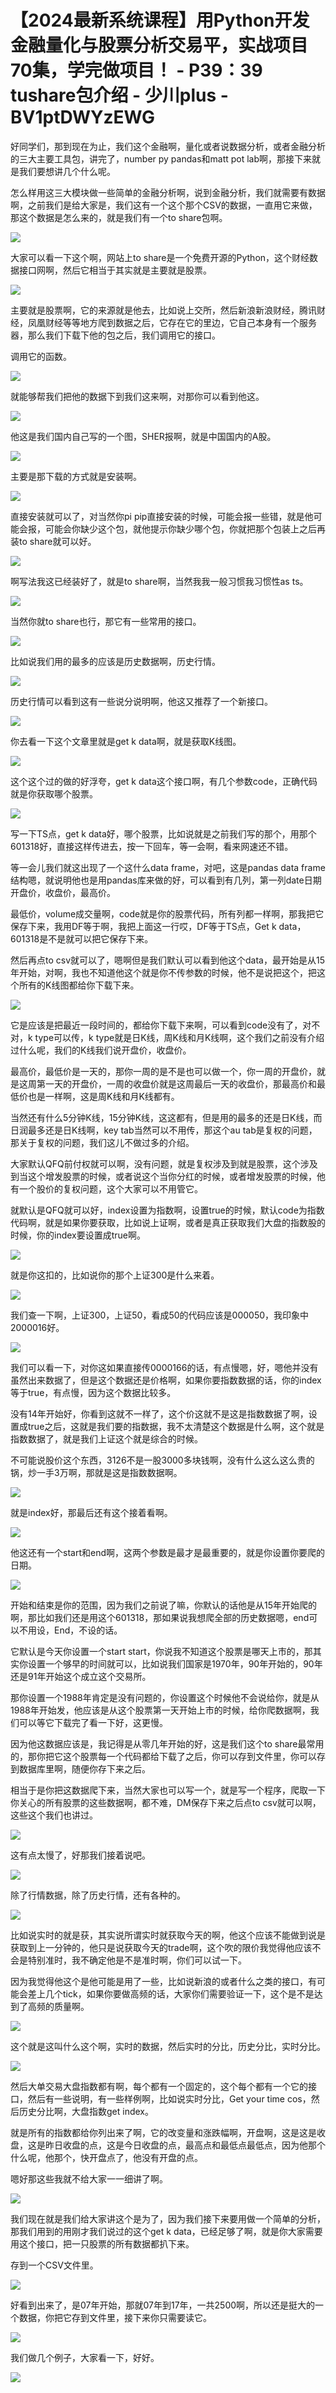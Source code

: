 # 【2024最新系统课程】用Python开发金融量化与股票分析交易平，实战项目70集，学完做项目！ - P39：39 tushare包介绍 - 少川plus - BV1ptDWYzEWG

好同学们，那到现在为止，我们这个金融啊，量化或者说数据分析，或者金融分析的三大主要工具包，讲完了，number py pandas和matt pot lab啊，那接下来就是我们要想讲几个什么呢。

怎么样用这三大模块做一些简单的金融分析啊，说到金融分析，我们就需要有数据啊，之前我们是给大家是，我们这有一个这个那个CSV的数据，一直用它来做，那这个数据是怎么来的，就是我们有一个to share包啊。



![](img/743f9a9e5524ba91aa5b7370604f6dfe_1.png)

大家可以看一下这个啊，网站上to share是一个免费开源的Python，这个财经数据接口网啊，然后它相当于其实就是主要就是股票。



![](img/743f9a9e5524ba91aa5b7370604f6dfe_3.png)

主要就是股票啊，它的来源就是他去，比如说上交所，然后新浪新浪财经，腾讯财经，凤凰财经等等地方爬到数据之后，它存在它的里边，它自己本身有一个服务器，那么我们下载下他的包之后，我们调用它的接口。

调用它的函数。

![](img/743f9a9e5524ba91aa5b7370604f6dfe_5.png)

就能够帮我们把他的数据下到我们这来啊，对那你可以看到他这。

![](img/743f9a9e5524ba91aa5b7370604f6dfe_7.png)

他这是我们国内自己写的一个图，SHER报啊，就是中国国内的A股。

![](img/743f9a9e5524ba91aa5b7370604f6dfe_9.png)

主要是那下载的方式就是安装啊。

![](img/743f9a9e5524ba91aa5b7370604f6dfe_11.png)

直接安装就可以了，对当然你pi pip直接安装的时候，可能会报一些错，就是他可能会报，可能会你缺少这个包，就他提示你缺少哪个包，你就把那个包装上之后再装to share就可以好。



![](img/743f9a9e5524ba91aa5b7370604f6dfe_13.png)

啊写法我这已经装好了，就是to share啊，当然我我一般习惯我习惯性as ts。

![](img/743f9a9e5524ba91aa5b7370604f6dfe_15.png)

当然你就to share也行，那它有一些常用的接口。

![](img/743f9a9e5524ba91aa5b7370604f6dfe_17.png)

比如说我们用的最多的应该是历史数据啊，历史行情。

![](img/743f9a9e5524ba91aa5b7370604f6dfe_19.png)

历史行情可以看到这有一些说分说明啊，他这又推荐了一个新接口。

![](img/743f9a9e5524ba91aa5b7370604f6dfe_21.png)

你去看一下这个文章里就是get k data啊，就是获取K线图。

![](img/743f9a9e5524ba91aa5b7370604f6dfe_23.png)

这个这个过的做的好浮夸，get k data这个接口啊，有几个参数code，正确代码就是你获取哪个股票。



![](img/743f9a9e5524ba91aa5b7370604f6dfe_25.png)

写一下TS点，get k data好，哪个股票，比如说就是之前我们写的那个，用那个601318好，直接这样传进去，按一下回车，等一会啊，看来网速还不错。

等一会儿我们就这出现了一个这什么data frame，对吧，这是pandas data frame结构嗯，就说明他也是用pandas库来做的好，可以看到有几列，第一列date日期开盘价，收盘价，最高价。

最低价，volume成交量啊，code就是你的股票代码，所有列都一样啊，那我把它保存下来，我用DF等于啊，我把上面这一行哎，DF等于TS点，Get k data，601318是不是就可以把它保存下来。

然后再点to csv就可以了，嗯啊但是我们默认可以看到他这个data，最开始是从15年开始，对啊，我也不知道他这个就是你不传参数的时候，他不是说把这个，把这个所有的K线图都给你下载下来。



![](img/743f9a9e5524ba91aa5b7370604f6dfe_27.png)

它是应该是把最近一段时间的，都给你下载下来啊，可以看到code没有了，对不对，k type可以传，k type就是日K线，周K线和月K线啊，这个我们之前没有介绍过什么呢，我们的K线我们说开盘价，收盘价。

最高价，最低价是一天的，那你一周的是不是也可以做一个，你一周的开盘价，就是这周第一天的开盘价，一周的收盘价就是这周最后一天的收盘价，那最高价和最低价也是一样啊，这是周K线和月K线都有。

当然还有什么5分钟K线，15分钟K线，这这都有，但是用的最多的还是日K线，而日润最多还是日K线啊，key tab当然可以不用传，那这个au tab是复权的问题，那关于复权的问题，我们这儿不做过多的介绍。

大家默认QFQ前付权就可以啊，没有问题，就是复权涉及到就是股票，这个涉及到当这个增发股票的时候，或者说这个当你分红的时候，或者增发股票的时候，他有一个股价的复权问题，这个大家可以不用管它。

就默认是QFQ就可以好，index设置为指数啊，设置true的时候，默认code为指数代码啊，就是如果你要获取，比如说上证啊，或者是真正获取我们大盘的指数股的时候，你的index要设置成true啊。



![](img/743f9a9e5524ba91aa5b7370604f6dfe_29.png)

就是你这扣的，比如说你的那个上证300是什么来着。

![](img/743f9a9e5524ba91aa5b7370604f6dfe_31.png)

我们查一下啊，上证300，上证50，看成50的代码应该是000050，我印象中2000016好。

![](img/743f9a9e5524ba91aa5b7370604f6dfe_33.png)

我们可以看一下，对你这如果直接传0000166的话，有点慢嗯，好，嗯他并没有虽然出来数据了，但是这个数据还是价格啊，如果你要指数数据的话，你的index等于true，有点慢，因为这个数据比较多。

没有14年开始好，你看到这就不一样了，这个价这就不是这是指数数据了啊，设置成true之后，这就是我们要的指数据，我不太清楚这个数据是什么啊，这个就是指数数据了，就是我们上证这个就是综合的时候。

不可能说股价这个东西，3126不是一股3000多块钱啊，没有什么这么这么贵的锅，炒一手3万啊，那就是这是指数数据啊。



![](img/743f9a9e5524ba91aa5b7370604f6dfe_35.png)

就是index好，那最后还有这个接着看啊。

![](img/743f9a9e5524ba91aa5b7370604f6dfe_37.png)

他这还有一个start和end啊，这两个参数是最才是最重要的，就是你设置你要爬的日期。

![](img/743f9a9e5524ba91aa5b7370604f6dfe_39.png)

开始和结束是你的范围，因为我们之前说了嘛，你默认的话他是从15年开始爬的啊，那比如我们还是用这个601318，那如果说我想爬全部的历史数据嗯，end可以不用设，End，不设的话。

它默认是今天你设置一个start start，你说我不知道这个股票是哪天上市的，那其实你设置一个够早的时间就可以，比如说我们国家是1970年，90年开始的，90年还是91年开始这个成立这个交易所。

那你设置一个1988年肯定是没有问题的，你设置这个时候他不会说给你，就是从1988年开始发，他应该是从这个股票第一天开始上市的时候，给你爬数据啊，我们可以等它下载完了看一下好，这更慢。

因为他这数据应该是，我记得是从零几年开始的好，这是我们这个to share最常用的，那你把它这个股票每一个代码都给下载了之后，你可以存到文件里，你可以存到数据库里啊，随便你存下来之后。

相当于是你把这数据爬下来，当然大家也可以写一个，就是写一个程序，爬取一下你关心的所有股票的这些数据啊，都不难，DM保存下来之后点to csv就可以啊，这些这个我们也讲过。



![](img/743f9a9e5524ba91aa5b7370604f6dfe_41.png)

这有点太慢了，好那我们接着说吧。

![](img/743f9a9e5524ba91aa5b7370604f6dfe_43.png)

除了行情数据，除了历史行情，还有各种的。

![](img/743f9a9e5524ba91aa5b7370604f6dfe_45.png)

比如说实时的就是获，其实说所谓实时就获取今天的啊，他这个应该不能做到说是获取到上一分钟的，他只是说获取今天的trade啊，这个吹的限价我觉得他应该不会是特别准时，我不确定他是不是准时啊，你们可以试一下。

因为我觉得他这个是他可能是用了一些，比如说新浪的或者什么之类的接口，有可能会差上几个tick，如果你要做高频的话，大家你们需要验证一下，这个是不是达到了高频的质量啊。



![](img/743f9a9e5524ba91aa5b7370604f6dfe_47.png)

这个就是这叫什么这个啊，实时的数据，然后实时的分比，历史分比，实时分比。

![](img/743f9a9e5524ba91aa5b7370604f6dfe_49.png)

然后大单交易大盘指数都有啊，每个都有一个固定的，这个每个都有一个它的接口，然后有一些说明，有一些样例啊，比如说实时分比，Get your time cos，然后历史分比啊，大盘指数get index。

就是所有的指数都给你列出来了啊，它的改变量和涨跌幅啊，开盘啊，这是这是收盘，这是昨日收盘的点，这是今日收盘的点，最高点和最低点最低点，因为他那个什么呢，他那个，快开盘点了，他没有开盘的点。

嗯好那这些我就不给大家一一细讲了啊。

![](img/743f9a9e5524ba91aa5b7370604f6dfe_51.png)

我们现在就是我们给大家讲这个是为了，因为我们接下来要用做一个简单的分析，那我们用到的用刚才我们说过的这个get k data，已经足够了啊，就是你大家需要用这个接口，把一只股票的所有数据都扒下来。

存到一个CSV文件里。

![](img/743f9a9e5524ba91aa5b7370604f6dfe_53.png)

好看到出来了，是07年开始，那就07年到17年，一共2500啊，所以还是挺大的一个数据，你把它存到文件里，接下来你只需要读它。



![](img/743f9a9e5524ba91aa5b7370604f6dfe_55.png)

我们做几个例子，大家看一下，好好。

![](img/743f9a9e5524ba91aa5b7370604f6dfe_57.png)